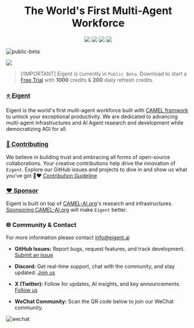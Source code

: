 <a name="readme-top"></a>

<div align="center">

# The World's First Multi-Agent Workforce

[![][discord-shield]][discord-link]
[![][github-star]][eigent-github]
[![][social-x-shield]][social-x-link]
[![][sponsor-shield]][sponsor-link]

</div>


![public-beta](https://eigent-ai.github.io/.github/assets/banner.png)

![](https://eigent-ai.github.io/.github/assets/seperator.png)

> \[!IMPORTANT]
> Eigent is currently in `Public Beta`. Download to start a [Free Trial](https://www.eigent.ai) with **1000** credits & **200** daily refresh credits.




### [⭐ Eigent][eigent-github]

Eigent is the world's first multi-agent workforce built with [CAMEL framwork](camel-link) to unlock your exceptional productivity. We are dedicated to advancing multi-agent infrastructures and AI Agent research and development while democratizing AGI for all.


### [🤝 Contributing][contribution-link]

We believe in building trust and embracing all forms of open-source collaborations. Your creative contributions help drive the innovation of `Eigent`. Explore our GitHub issues and projects to dive in and show us what you’ve got 🤝❤️ [Contribution Guideline][contribution-link]

### [❤️ Sponsor][sponsor-link]

Eigent is built on top of [CAMEL-AI.org][camel-ai-org-github]'s research and infrastructures. [Sponsoring CAMEL-AI.org][sponsor-link] will make `Eigent` better.


### 🌐 Community & Contact
For more information please contact info@eigent.ai

- **GitHub Issues:** Report bugs, request features, and track development. [Submit an issue][github-issue-link]

- **Discord:** Get real-time support, chat with the community, and stay updated. [Join us](https://discord.camel-ai.org/)

- **X (Twitter):** Follow for updates, AI insights, and key announcements. [Follow us][social-x-link]

- **WeChat Community:** Scan the QR code below to join our WeChat community.


![wechat](https://eigent-ai.github.io/.github/assets/wechat.jpg)



<!-- LINK GROUP -->

[discord-link]: https://discord.camel-ai.org
[discord-shield]: https://img.shields.io/discord/1127171173982154893?color=5865F2&label=discord&labelColor=gray&logo=discord&logoColor=white&style=plastic


[eigent-github]: https://github.com/eigent-ai/eigent
[github-star]: https://img.shields.io/github/stars/eigent-ai?color=F5F4F0&labelColor=gray&style=plastic&logo=github
[camel-ai-org-github]: https://github.com/camel-ai

[eigent-github]: https://github.com/eigent-ai/eigent
[contribution-link]: https:/github.com/eigent-ai/eigent/blob/master/CONTRIBUTING.md

[social-x-link]: https://x.com/Eigent_AI
[social-x-shield]: https://img.shields.io/badge/-%40Eigent_AI-white?labelColor=gray&logo=x&logoColor=white&style=plastic

[sponsor-link]: https://github.com/sponsors/camel-ai
[sponsor-shield]: https://img.shields.io/badge/-Sponsor%20CAMEL-AI-1d1d1d?logo=github&logoColor=white&style=plastic

[github-issue-link]: https://github.com/eigent-ai/eigent/issues

[eigent-cover]:https://eigent-ai.github.io/.github/assets/eigent.png
[eigentbot-cover]:https://eigent-ai.github.io/.github/assets/eigentbot.png
[matrix-cover]:https://eigent-ai.github.io/.github/assets/matrix.png
[eigent-website]:https://www.eigent.ai
[eigentbot-website]:https://bot.eigent.ai/
[matrix-website]:https://matrix.eigent.ai
[wechat-cover]:https://eigent-ai.github.io/.github/assets/wechat.jpg